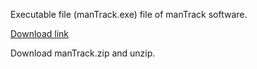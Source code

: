 Executable file (manTrack.exe) file of manTrack software. 

[Download link](https://www.dropbox.com/s/lyl9l61nnj1l78a/manTrack_v4.4.1.zip?dl=0)

Download manTrack.zip and unzip. 
